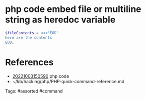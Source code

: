 # php code embed file or multiline string as heredoc variable
```php
$fileContents = <<<'EOD'
here are the contents
EOD;
```

# References
- [20221003150590](/zet/20221003150590/README.md) php code
- ~/kb/hacking/php/PHP-quick-command-reference.md

Tags:
    #assorted #command
